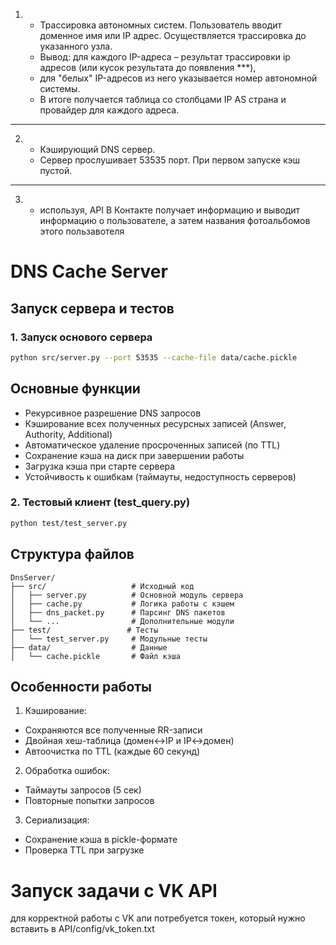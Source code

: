 
1.  * Трассировка автономных систем. Пользователь вводит доменное имя
    или IP адрес. Осуществляется трассировка до указанного узла.
    * Вывод: для каждого IP-адреса – результат трассировки ip адресов (или кусок результата до появления ***), 
    * для "белых" IP-адресов из него указывается номер автономной системы.
    * В итоге получается таблица со столбцами IP AS страна и провайдер для каждого адреса.
    
---
2. 
    * Кэширующий DNS сервер. 
    * Сервер прослушивает 53535 порт. При первом запуске кэш пустой.
---
3.
   * используя, API В Контакте получает информацию и выводит информацию о пользователе, а затем названия фотоальбомов этого пользавотеля

# DNS Cache Server 

## Запуск сервера и тестов

### 1. Запуск основого сервера
```bash
python src/server.py --port 53535 --cache-file data/cache.pickle
```

## Основные функции

-  Рекурсивное разрешение DNS запросов
-  Кэширование всех полученных ресурсных записей (Answer, Authority, Additional)
-  Автоматическое удаление просроченных записей (по TTL)
-  Сохранение кэша на диск при завершении работы
-  Загрузка кэша при старте сервера
-  Устойчивость к ошибкам (таймауты, недоступность серверов)

### 2. Тестовый клиент (test_query.py)
```bash
python test/test_server.py
```

## Структура файлов
```
DnsServer/
├── src/                   # Исходный код
│   ├── server.py          # Основной модуль сервера
│   ├── cache.py           # Логика работы с кэшем
│   ├── dns_packet.py      # Парсинг DNS пакетов
│   └── ...                # Дополнительные модули
├── test/                 # Тесты
│   └── test_server.py     # Модульные тесты                
├── data/                  # Данные
│   └── cache.pickle       # Файл кэша
```
## Особенности работы

1. Кэширование:
- Сохраняются все полученные RR-записи
- Двойная хеш-таблица (домен↔IP и IP↔домен)
- Автоочистка по TTL (каждые 60 секунд)
2. Обработка ошибок:
- Таймауты запросов (5 сек)
- Повторные попытки запросов
3. Сериализация:
- Сохранение кэша в pickle-формате
- Проверка TTL при загрузке

# Запуск задачи с VK API
для корректной работы с VK апи потребуется токен, который нужно вставить в API/config/vk_token.txt